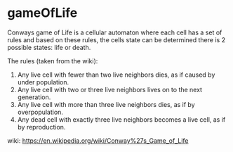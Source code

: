 # gameOfLife

Conways game of Life is a cellular automaton where each cell has a set of rules and based on these rules, the cells state can be determined
there is 2 possible states: life or death.

The rules (taken from the wiki):
1. Any live cell with fewer than two live neighbors dies, as if caused by under population.
2. Any live cell with two or three live neighbors lives on to the next generation.
3. Any live cell with more than three live neighbors dies, as if by overpopulation.
4. Any dead cell with exactly three live neighbors becomes a live cell, as if by reproduction.

wiki: https://en.wikipedia.org/wiki/Conway%27s_Game_of_Life
